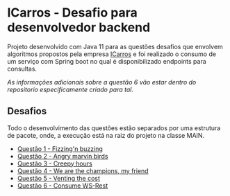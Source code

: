 # ICarros - Desafio para desenvolvedor backend

Projeto desenvolvido com Java 11 para as questões desafios que envolvem algoritmos propostos pela empresa [ICarros](https://www.icarros.com.br/principal/index.jsp) e foi realizado o consumo de um serviço com Spring boot no qual é disponibilizado endpoints para consultas.

*As informações adicionais sobre a questão 6 vão estar dentro do repositorio especificamente criado para tal.*
## Desafios

Todo o desenvolvimento das questões estão separados por uma estrutura de pacote, onde, a execução está na raiz do projeto na classe MAIN.

- [Questão 1 - Fizzing'n buzzing](https://github.com/Erickson-Eng/icarros-desafio/blob/main/src/main/java/com/icarros/questao1/FizzBuzz.java)
- [Questão 2 - Angry marvin birds](https://github.com/Erickson-Eng/icarros-desafio/blob/main/src/main/java/com/icarros/questao2/Marvin.java)
- [Questão 3 - Creepy hours](https://github.com/Erickson-Eng/icarros-desafio/blob/main/src/main/java/com/icarros/questao3/CreepyHour.java)
- [Questão 4 - We are the champions, my friend](https://github.com/Erickson-Eng/icarros-desafio/blob/main/src/main/java/com/icarros/questao4/WeAreTheChampions.java)
- [Questão 5 - Venting the cost](https://github.com/Erickson-Eng/icarros-desafio/blob/main/src/main/java/com/icarros/questao5/VentingTheCosts.sql)
- [Questão 6 - Consume WS-Rest](https://github.com/Erickson-Eng/icarros) 